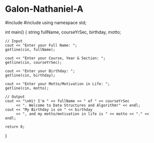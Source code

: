 # Galon-Nathaniel-A
#include <iostream>
#include <string>
using namespace std;

int main() {
    string fullName, courseYrSec, birthday, motto;

    // Input
    cout << "Enter your Full Name: ";
    getline(cin, fullName);

    cout << "Enter your Course, Year & Section: ";
    getline(cin, courseYrSec);

    cout << "Enter your Birthday: ";
    getline(cin, birthday);

    cout << "Enter your Motto/Motivation in Life: ";
    getline(cin, motto);

    // Output
    cout << "\nHi! I'm " << fullName << " of " << courseYrSec 
         << ". Welcome to Data Structures and Algorithm!" << endl;
    cout << "My Birthday is on " << birthday 
         << ", and my motto/motivation in life is " << motto << "." << endl;

    return 0;
}
